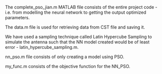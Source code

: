 The complete_pso_jian.m MATLAB file consists of the entire project code - i.e. from modelling the neural network to getting the output optimized parameters.

The data.m file is used for retrieving data from CST file and saving it.

We have used a sampling technique called Latin Hypercube Sampling to simulate the antenna such that the NN model created would be of least error - latin_hypercube_sampling.m.

nn_pso.m file consists of only creating a model using PSO.

my_func.m consists of the objective function for the NN_PSO.
